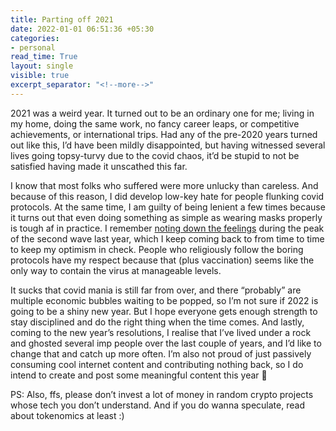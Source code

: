```yaml
---
title: Parting off 2021
date: 2022-01-01 06:51:36 +05:30
categories:
- personal
read_time: True
layout: single
visible: true
excerpt_separator: "<!--more-->"
---
```


2021 was a weird year. It turned out to be an ordinary one for me; living in my home, doing the same work, no fancy career leaps, or competitive achievements, or international trips. Had any of the pre-2020 years turned out like this, I’d have been mildly disappointed, but having witnessed several lives going topsy-turvy due to the covid chaos, it’d be stupid to not be satisfied having made it unscathed this far.

I know that most folks who suffered were more unlucky than careless. And because of this reason, I did develop low-key hate for people flunking covid protocols. At the same time, I am guilty of being lenient a few times because it turns out that even doing something as simple as wearing masks properly is tough af in practice. I remember [noting down the feelings](https://gist.github.com/satwikkansal/91eb33ae6cfb979ae9987963e224d893) during the peak of the second wave last year, which I keep coming back to from time to time to keep my optimism in check. People who religiously follow the boring protocols have my respect because that (plus vaccination) seems like the only way to contain the virus at manageable levels.

It sucks that covid mania is still far from over, and there “probably” are multiple economic bubbles waiting to be popped, so I’m not sure if 2022 is going to be a shiny new year. But I hope everyone gets enough strength to stay disciplined and do the right thing when the time comes.
And lastly, coming to the new year’s resolutions, I realise that I’ve lived under a rock and ghosted several imp people over the last couple of years, and I’d like to change that and catch up more often. I’m also not proud of just passively consuming cool internet content and contributing nothing back, so I do intend to create and post some meaningful content this year :rocket:

PS: Also, ffs, please don’t invest a lot of money in random crypto projects whose tech you don’t understand. And if you do wanna speculate, read about tokenomics at least :)